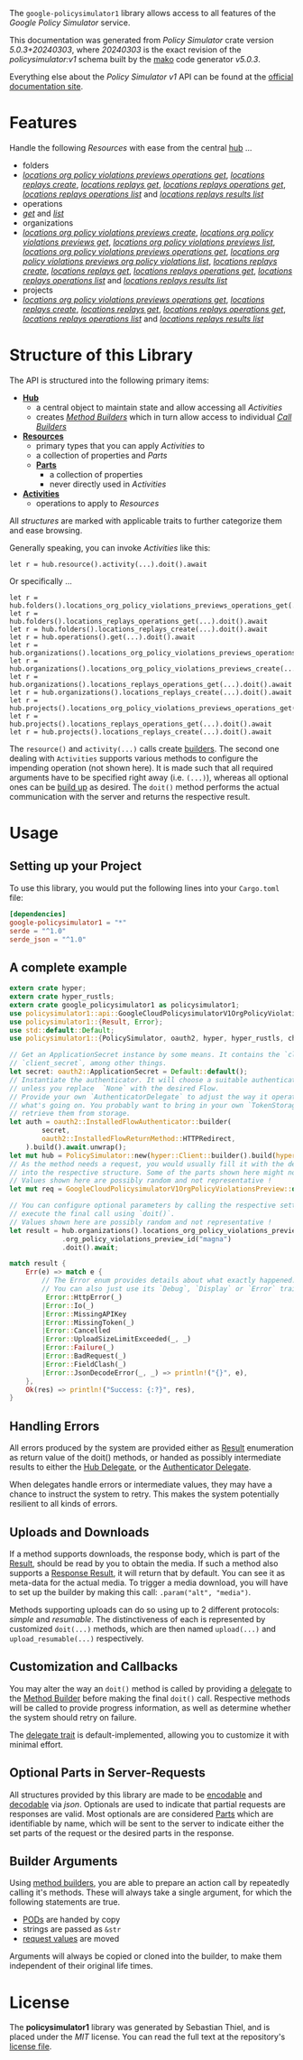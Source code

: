 <!---
DO NOT EDIT !
This file was generated automatically from 'src/generator/templates/api/README.md.mako'
DO NOT EDIT !
-->
The `google-policysimulator1` library allows access to all features of the *Google Policy Simulator* service.

This documentation was generated from *Policy Simulator* crate version *5.0.3+20240303*, where *20240303* is the exact revision of the *policysimulator:v1* schema built by the [mako](http://www.makotemplates.org/) code generator *v5.0.3*.

Everything else about the *Policy Simulator* *v1* API can be found at the
[official documentation site](https://cloud.google.com/iam/docs/simulating-access).
# Features

Handle the following *Resources* with ease from the central [hub](https://docs.rs/google-policysimulator1/5.0.3+20240303/google_policysimulator1/PolicySimulator) ... 

* folders
 * [*locations org policy violations previews operations get*](https://docs.rs/google-policysimulator1/5.0.3+20240303/google_policysimulator1/api::FolderLocationOrgPolicyViolationsPreviewOperationGetCall), [*locations replays create*](https://docs.rs/google-policysimulator1/5.0.3+20240303/google_policysimulator1/api::FolderLocationReplayCreateCall), [*locations replays get*](https://docs.rs/google-policysimulator1/5.0.3+20240303/google_policysimulator1/api::FolderLocationReplayGetCall), [*locations replays operations get*](https://docs.rs/google-policysimulator1/5.0.3+20240303/google_policysimulator1/api::FolderLocationReplayOperationGetCall), [*locations replays operations list*](https://docs.rs/google-policysimulator1/5.0.3+20240303/google_policysimulator1/api::FolderLocationReplayOperationListCall) and [*locations replays results list*](https://docs.rs/google-policysimulator1/5.0.3+20240303/google_policysimulator1/api::FolderLocationReplayResultListCall)
* operations
 * [*get*](https://docs.rs/google-policysimulator1/5.0.3+20240303/google_policysimulator1/api::OperationGetCall) and [*list*](https://docs.rs/google-policysimulator1/5.0.3+20240303/google_policysimulator1/api::OperationListCall)
* organizations
 * [*locations org policy violations previews create*](https://docs.rs/google-policysimulator1/5.0.3+20240303/google_policysimulator1/api::OrganizationLocationOrgPolicyViolationsPreviewCreateCall), [*locations org policy violations previews get*](https://docs.rs/google-policysimulator1/5.0.3+20240303/google_policysimulator1/api::OrganizationLocationOrgPolicyViolationsPreviewGetCall), [*locations org policy violations previews list*](https://docs.rs/google-policysimulator1/5.0.3+20240303/google_policysimulator1/api::OrganizationLocationOrgPolicyViolationsPreviewListCall), [*locations org policy violations previews operations get*](https://docs.rs/google-policysimulator1/5.0.3+20240303/google_policysimulator1/api::OrganizationLocationOrgPolicyViolationsPreviewOperationGetCall), [*locations org policy violations previews org policy violations list*](https://docs.rs/google-policysimulator1/5.0.3+20240303/google_policysimulator1/api::OrganizationLocationOrgPolicyViolationsPreviewOrgPolicyViolationListCall), [*locations replays create*](https://docs.rs/google-policysimulator1/5.0.3+20240303/google_policysimulator1/api::OrganizationLocationReplayCreateCall), [*locations replays get*](https://docs.rs/google-policysimulator1/5.0.3+20240303/google_policysimulator1/api::OrganizationLocationReplayGetCall), [*locations replays operations get*](https://docs.rs/google-policysimulator1/5.0.3+20240303/google_policysimulator1/api::OrganizationLocationReplayOperationGetCall), [*locations replays operations list*](https://docs.rs/google-policysimulator1/5.0.3+20240303/google_policysimulator1/api::OrganizationLocationReplayOperationListCall) and [*locations replays results list*](https://docs.rs/google-policysimulator1/5.0.3+20240303/google_policysimulator1/api::OrganizationLocationReplayResultListCall)
* projects
 * [*locations org policy violations previews operations get*](https://docs.rs/google-policysimulator1/5.0.3+20240303/google_policysimulator1/api::ProjectLocationOrgPolicyViolationsPreviewOperationGetCall), [*locations replays create*](https://docs.rs/google-policysimulator1/5.0.3+20240303/google_policysimulator1/api::ProjectLocationReplayCreateCall), [*locations replays get*](https://docs.rs/google-policysimulator1/5.0.3+20240303/google_policysimulator1/api::ProjectLocationReplayGetCall), [*locations replays operations get*](https://docs.rs/google-policysimulator1/5.0.3+20240303/google_policysimulator1/api::ProjectLocationReplayOperationGetCall), [*locations replays operations list*](https://docs.rs/google-policysimulator1/5.0.3+20240303/google_policysimulator1/api::ProjectLocationReplayOperationListCall) and [*locations replays results list*](https://docs.rs/google-policysimulator1/5.0.3+20240303/google_policysimulator1/api::ProjectLocationReplayResultListCall)




# Structure of this Library

The API is structured into the following primary items:

* **[Hub](https://docs.rs/google-policysimulator1/5.0.3+20240303/google_policysimulator1/PolicySimulator)**
    * a central object to maintain state and allow accessing all *Activities*
    * creates [*Method Builders*](https://docs.rs/google-policysimulator1/5.0.3+20240303/google_policysimulator1/client::MethodsBuilder) which in turn
      allow access to individual [*Call Builders*](https://docs.rs/google-policysimulator1/5.0.3+20240303/google_policysimulator1/client::CallBuilder)
* **[Resources](https://docs.rs/google-policysimulator1/5.0.3+20240303/google_policysimulator1/client::Resource)**
    * primary types that you can apply *Activities* to
    * a collection of properties and *Parts*
    * **[Parts](https://docs.rs/google-policysimulator1/5.0.3+20240303/google_policysimulator1/client::Part)**
        * a collection of properties
        * never directly used in *Activities*
* **[Activities](https://docs.rs/google-policysimulator1/5.0.3+20240303/google_policysimulator1/client::CallBuilder)**
    * operations to apply to *Resources*

All *structures* are marked with applicable traits to further categorize them and ease browsing.

Generally speaking, you can invoke *Activities* like this:

```Rust,ignore
let r = hub.resource().activity(...).doit().await
```

Or specifically ...

```ignore
let r = hub.folders().locations_org_policy_violations_previews_operations_get(...).doit().await
let r = hub.folders().locations_replays_operations_get(...).doit().await
let r = hub.folders().locations_replays_create(...).doit().await
let r = hub.operations().get(...).doit().await
let r = hub.organizations().locations_org_policy_violations_previews_operations_get(...).doit().await
let r = hub.organizations().locations_org_policy_violations_previews_create(...).doit().await
let r = hub.organizations().locations_replays_operations_get(...).doit().await
let r = hub.organizations().locations_replays_create(...).doit().await
let r = hub.projects().locations_org_policy_violations_previews_operations_get(...).doit().await
let r = hub.projects().locations_replays_operations_get(...).doit().await
let r = hub.projects().locations_replays_create(...).doit().await
```

The `resource()` and `activity(...)` calls create [builders][builder-pattern]. The second one dealing with `Activities` 
supports various methods to configure the impending operation (not shown here). It is made such that all required arguments have to be 
specified right away (i.e. `(...)`), whereas all optional ones can be [build up][builder-pattern] as desired.
The `doit()` method performs the actual communication with the server and returns the respective result.

# Usage

## Setting up your Project

To use this library, you would put the following lines into your `Cargo.toml` file:

```toml
[dependencies]
google-policysimulator1 = "*"
serde = "^1.0"
serde_json = "^1.0"
```

## A complete example

```Rust
extern crate hyper;
extern crate hyper_rustls;
extern crate google_policysimulator1 as policysimulator1;
use policysimulator1::api::GoogleCloudPolicysimulatorV1OrgPolicyViolationsPreview;
use policysimulator1::{Result, Error};
use std::default::Default;
use policysimulator1::{PolicySimulator, oauth2, hyper, hyper_rustls, chrono, FieldMask};

// Get an ApplicationSecret instance by some means. It contains the `client_id` and 
// `client_secret`, among other things.
let secret: oauth2::ApplicationSecret = Default::default();
// Instantiate the authenticator. It will choose a suitable authentication flow for you, 
// unless you replace  `None` with the desired Flow.
// Provide your own `AuthenticatorDelegate` to adjust the way it operates and get feedback about 
// what's going on. You probably want to bring in your own `TokenStorage` to persist tokens and
// retrieve them from storage.
let auth = oauth2::InstalledFlowAuthenticator::builder(
        secret,
        oauth2::InstalledFlowReturnMethod::HTTPRedirect,
    ).build().await.unwrap();
let mut hub = PolicySimulator::new(hyper::Client::builder().build(hyper_rustls::HttpsConnectorBuilder::new().with_native_roots().https_or_http().enable_http1().build()), auth);
// As the method needs a request, you would usually fill it with the desired information
// into the respective structure. Some of the parts shown here might not be applicable !
// Values shown here are possibly random and not representative !
let mut req = GoogleCloudPolicysimulatorV1OrgPolicyViolationsPreview::default();

// You can configure optional parameters by calling the respective setters at will, and
// execute the final call using `doit()`.
// Values shown here are possibly random and not representative !
let result = hub.organizations().locations_org_policy_violations_previews_create(req, "parent")
             .org_policy_violations_preview_id("magna")
             .doit().await;

match result {
    Err(e) => match e {
        // The Error enum provides details about what exactly happened.
        // You can also just use its `Debug`, `Display` or `Error` traits
         Error::HttpError(_)
        |Error::Io(_)
        |Error::MissingAPIKey
        |Error::MissingToken(_)
        |Error::Cancelled
        |Error::UploadSizeLimitExceeded(_, _)
        |Error::Failure(_)
        |Error::BadRequest(_)
        |Error::FieldClash(_)
        |Error::JsonDecodeError(_, _) => println!("{}", e),
    },
    Ok(res) => println!("Success: {:?}", res),
}

```
## Handling Errors

All errors produced by the system are provided either as [Result](https://docs.rs/google-policysimulator1/5.0.3+20240303/google_policysimulator1/client::Result) enumeration as return value of
the doit() methods, or handed as possibly intermediate results to either the 
[Hub Delegate](https://docs.rs/google-policysimulator1/5.0.3+20240303/google_policysimulator1/client::Delegate), or the [Authenticator Delegate](https://docs.rs/yup-oauth2/*/yup_oauth2/trait.AuthenticatorDelegate.html).

When delegates handle errors or intermediate values, they may have a chance to instruct the system to retry. This 
makes the system potentially resilient to all kinds of errors.

## Uploads and Downloads
If a method supports downloads, the response body, which is part of the [Result](https://docs.rs/google-policysimulator1/5.0.3+20240303/google_policysimulator1/client::Result), should be
read by you to obtain the media.
If such a method also supports a [Response Result](https://docs.rs/google-policysimulator1/5.0.3+20240303/google_policysimulator1/client::ResponseResult), it will return that by default.
You can see it as meta-data for the actual media. To trigger a media download, you will have to set up the builder by making
this call: `.param("alt", "media")`.

Methods supporting uploads can do so using up to 2 different protocols: 
*simple* and *resumable*. The distinctiveness of each is represented by customized 
`doit(...)` methods, which are then named `upload(...)` and `upload_resumable(...)` respectively.

## Customization and Callbacks

You may alter the way an `doit()` method is called by providing a [delegate](https://docs.rs/google-policysimulator1/5.0.3+20240303/google_policysimulator1/client::Delegate) to the 
[Method Builder](https://docs.rs/google-policysimulator1/5.0.3+20240303/google_policysimulator1/client::CallBuilder) before making the final `doit()` call. 
Respective methods will be called to provide progress information, as well as determine whether the system should 
retry on failure.

The [delegate trait](https://docs.rs/google-policysimulator1/5.0.3+20240303/google_policysimulator1/client::Delegate) is default-implemented, allowing you to customize it with minimal effort.

## Optional Parts in Server-Requests

All structures provided by this library are made to be [encodable](https://docs.rs/google-policysimulator1/5.0.3+20240303/google_policysimulator1/client::RequestValue) and 
[decodable](https://docs.rs/google-policysimulator1/5.0.3+20240303/google_policysimulator1/client::ResponseResult) via *json*. Optionals are used to indicate that partial requests are responses 
are valid.
Most optionals are are considered [Parts](https://docs.rs/google-policysimulator1/5.0.3+20240303/google_policysimulator1/client::Part) which are identifiable by name, which will be sent to 
the server to indicate either the set parts of the request or the desired parts in the response.

## Builder Arguments

Using [method builders](https://docs.rs/google-policysimulator1/5.0.3+20240303/google_policysimulator1/client::CallBuilder), you are able to prepare an action call by repeatedly calling it's methods.
These will always take a single argument, for which the following statements are true.

* [PODs][wiki-pod] are handed by copy
* strings are passed as `&str`
* [request values](https://docs.rs/google-policysimulator1/5.0.3+20240303/google_policysimulator1/client::RequestValue) are moved

Arguments will always be copied or cloned into the builder, to make them independent of their original life times.

[wiki-pod]: http://en.wikipedia.org/wiki/Plain_old_data_structure
[builder-pattern]: http://en.wikipedia.org/wiki/Builder_pattern
[google-go-api]: https://github.com/google/google-api-go-client

# License
The **policysimulator1** library was generated by Sebastian Thiel, and is placed 
under the *MIT* license.
You can read the full text at the repository's [license file][repo-license].

[repo-license]: https://github.com/Byron/google-apis-rsblob/main/LICENSE.md

